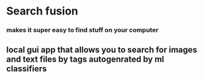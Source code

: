 # Search fusion 

### makes it super easy to find stuff on your computer
## local gui app that allows you to search for images and text files by tags autogenrated by ml classifiers
